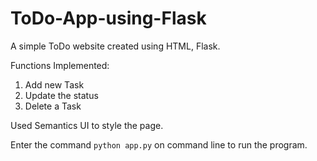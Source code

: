 # ToDo-App-using-Flask

A simple ToDo website created using HTML, Flask.

Functions Implemented:

1. Add new Task
2. Update the status
3. Delete a Task

Used Semantics UI to style the page.

Enter the command ```python app.py``` on command line to run the program.
